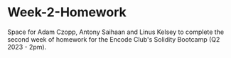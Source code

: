 # Week-2-Homework

Space for Adam Czopp, Antony Saihaan and Linus Kelsey to complete the second week of homework for the Encode Club's Solidity Bootcamp (Q2 2023 - 2pm).
